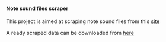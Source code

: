 #### Note sound files scraper

This project is aimed at scraping note sound files from this [site](https://theremin.music.uiowa.edu/index.html)

A ready scraped data can be downloaded from [here](https://pan.quark.cn/s/dd389b61f05b)